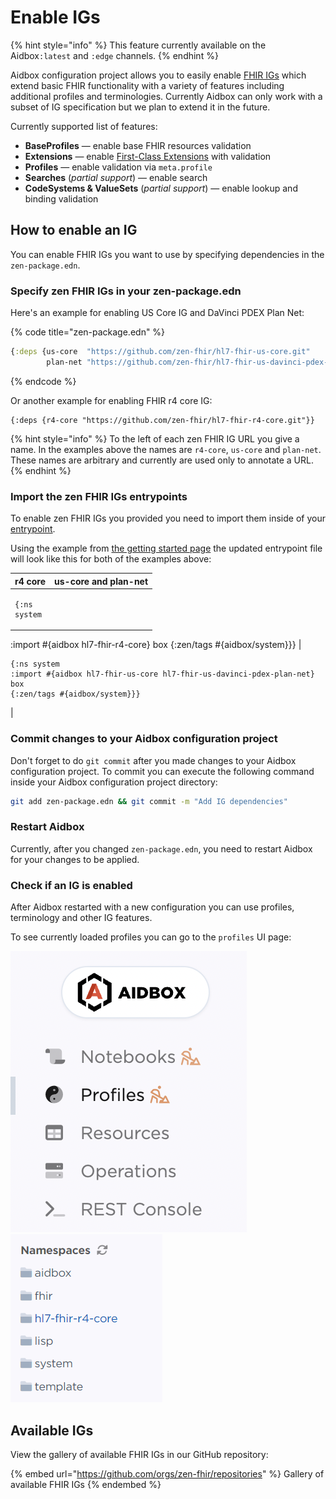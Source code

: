 # Enable IGs

{% hint style="info" %}
This feature currently available on the Aidbox`:latest` and `:edge` channels.
{% endhint %}

Aidbox configuration project allows you to easily enable [FHIR IGs](https://www.hl7.org/fhir/implementationguide.html) which extend basic FHIR functionality with a variety of features including additional profiles and terminologies. Currently Aidbox can only work with a subset of IG specification but we plan to extend it in the future.

Currently supported list of features:

* **BaseProfiles** — enable base FHIR resources validation
* **Extensions** — enable [First-Class Extensions](../../modules-1/first-class-extensions.md) with validation&#x20;
* **Profiles** — enable validation via `meta.profile`
* **Searches** (_partial support_) — enable search
* **CodeSystems & ValueSets** (_partial support_) — enable lookup and binding validation

## How to enable an IG

You can enable FHIR IGs you want to use by specifying dependencies in the `zen-package.edn`.&#x20;

### Specify zen FHIR IGs in your zen-package.edn

Here's an example for enabling US Core IG and DaVinci PDEX Plan Net:

{% code title="zen-package.edn" %}
```clojure
{:deps {us-core  "https://github.com/zen-fhir/hl7-fhir-us-core.git"
        plan-net "https://github.com/zen-fhir/hl7-fhir-us-davinci-pdex-plan-net.git"}}
```
{% endcode %}

Or another example for enabling FHIR r4 core IG:

```
{:deps {r4-core "https://github.com/zen-fhir/hl7-fhir-r4-core.git"}}
```

{% hint style="info" %}
To the left of each zen FHIR IG URL you give a name. In the examples above the names are `r4-core`, `us-core` and `plan-net`. These names are arbitrary and currently are used only to annotate a URL.
{% endhint %}

### Import the zen FHIR IGs entrypoints

To enable zen FHIR IGs you provided you need to import them inside of your [entrypoint](setting-up-a-configuration-project.md#set-system-entrypoint).

Using the example from [the getting started page](../../getting-started/run-aidbox-locally-with-docker/#create-and-set-up-your-aidbox-configuration-project) the updated entrypoint file will look like this for both of the examples above:

| r4 core                                                                                                                                                   | us-core and plan-net                                                                                                                                                                               |
| --------------------------------------------------------------------------------------------------------------------------------------------------------- | -------------------------------------------------------------------------------------------------------------------------------------------------------------------------------------------------- |
| <pre class="language-clojure"><code class="lang-clojure">{:ns system
 :import #{aidbox hl7-fhir-r4-core}
 box
 {:zen/tags #{aidbox/system}}}</code></pre> | <pre class="language-clojure"><code class="lang-clojure">{:ns system
 :import
 #{aidbox
   hl7-fhir-us-core
   hl7-fhir-us-davinci-pdex-plan-net}
 box
 {:zen/tags #{aidbox/system}}}</code></pre> |

### Commit changes to your Aidbox configuration project

Don't forget to do `git commit` after you made changes to your Aidbox configuration project. To commit you can execute the following command inside your Aidbox configuration project directory:

```bash
git add zen-package.edn && git commit -m "Add IG dependencies"
```

### Restart Aidbox

Currently, after you changed `zen-package.edn`, you need to restart Aidbox for your changes to be applied.

### Check if an IG is enabled

After Aidbox restarted with a new configuration you can use profiles, terminology and other IG features.

To see currently loaded profiles you can go to the `profiles` UI page:

<img src="../../.gitbook/assets/image (4).png" alt="" data-size="original">             ![](<../../.gitbook/assets/image (3).png>)

## Available IGs

View the gallery of available FHIR IGs in our GitHub repository:

{% embed url="https://github.com/orgs/zen-fhir/repositories" %}
Gallery of available FHIR IGs&#x20;
{% endembed %}
